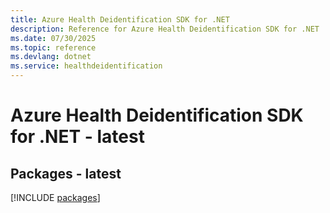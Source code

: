 ```yaml
---
title: Azure Health Deidentification SDK for .NET
description: Reference for Azure Health Deidentification SDK for .NET
ms.date: 07/30/2025
ms.topic: reference
ms.devlang: dotnet
ms.service: healthdeidentification
---
```

# Azure Health Deidentification SDK for .NET - latest
## Packages - latest
[!INCLUDE [packages](health-deidentification-index.md)]